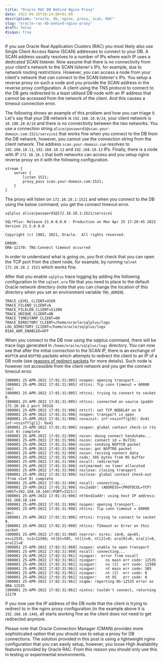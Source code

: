 ```yaml
---
title: "Oracle RAC DB Behind Nginx Proxy"
date: 2022-04-26T10:24:00+01:00
description: "oracle, db, nginx, proxy, scan, RAC"
slug: "oracle-rac-db-behind-nginx-proxy"
draft: false
disqus: true
---
```


If you use Oracle Real Application Clusters (RAC) you most likely also use Single Client Access Name (SCAN) addresses to connect to your DB. A SCAN address usually resolves to a number of IPs where each IP uses a dedicated SCAN listener. Now assume that there is no connectivity from your client's network to the SCAN listener's IPs, for example, due to network routing restrictions. However, you can access a node from your client's network that can connect to the SCAN listener's IPs. You setup a reverse proxy on such a node and you provide the SCAN address in the reverse proxy configuration. A client using the TNS protocol to connect to the DB gets redirected to a least utilised DB node with an IP address that cannot be accessed from the network of the client. And this causes a timeout connection error.

The following shows an example of this problem and how you can triage it. Let's say that your DB network is `192.168.10.0/24`, your client network is `10.100.20.0/24` and there is no connectivity between the two networks. You use a connection string `alice/password1@scan.your-domain.com:1521/service1` that works fine when you connect to the DB from the DB network, however, you cannot use the connection string from the client network. The address `scan.your-domain.com` resolves to `192.168.10.11`, `192.168.10.12` and `192.168.10.13` IPs. Finally, there is a node with IP `172.10.10.1` that both networks can access and you setup nginx reverse proxy on it with the following configuration. 

```
stream {
    server {
        listen 1521;
        proxy_pass scan.your-domain.com:1521;
    }
}
```
  
The proxy will listen on `172.10.10.1:1521` and when you connect to the DB using the below command, you get the connect timeout error. 

```
sqlplus alice/password1@172.10.10.1:1521/service1

SQL*Plus: Release 21.0.0.0.0 - Production on Mon Apr 25 17:20:45 2022
Version 21.5.0.0.0

Copyright (c) 1982, 2021, Oracle.  All rights reserved.

ERROR:
ORA-12170: TNS:Connect timeout occurred
```

In order to understand what is going on, you first check that you can open the TCP port from the client node, for example, by running `telnet 172.10.10.1 1521` which works fine. 

After that you enable `sqlplus` trace logging by adding the following configuration to the `sqlnet.ora` file that you need to place to the default Oracle network directory (note that you can change the location of this directory when you set an environment variable `TNS_ADMIN`). 

```
TRACE_LEVEL_CLIENT=USER
TRACE_FILENO_CLIENT=6
TRACE_FILELEN_CLIENT=51200
TRACE_UNIQUE_CLIENT=ON
TRACE_TIMESTAMP_CLIENT=ON
TRACE_DIRECTORY_CLIENT=/home/oracle/sqlplus/logs
LOG_DIRECTORY_CLIENT=/home/oracle/sqlplus/logs
DIAG_ADR_ENABLED=OFF
```

When you connect to the DB now using the sqlplus command, there will be trace logs generated in `/home/oracle/sqlplus/logs` directory. You can now see that after the initial connection to the SCAN IP, there is an exchange of `NSPTCN` and `NSPTRD` packets which attempts to redirect the client to an IP of a DB node (see [reasons of redirect packets](https://support.oracle.com/epmos/faces/DocContentDisplay?id=758145.1) for more details). Such node is however not accessible from the client network and you get the connect timeout error.  

```
[000001 25-APR-2022 17:01:31:905] nsopen: opening transport...
[000001 25-APR-2022 17:01:31:905] nttcni: Tcp conn timeout = 60000 (ms)
[000001 25-APR-2022 17:01:31:905] nttcni: trying to connect to socket 9.
[000001 25-APR-2022 17:01:31:905] nttcni: connected on source ipaddr 172.10.10.1 port 59318
[000001 25-APR-2022 17:01:31:906] nttctl: set TCP_NODELAY on 9
[000001 25-APR-2022 17:01:31:906] nsopen: transport is open
[000001 25-APR-2022 17:01:31:906] nsnainit: inf->nsinfflg[0]: 0x41 inf->nsinfflg[1]: 0x41
[000001 25-APR-2022 17:01:31:906] nsopen: global context check-in (to slot 0) complete
[000001 25-APR-2022 17:01:31:906] nscon: doing connect handshake...
[000001 25-APR-2022 17:01:31:906] nscon: connect id = 0x733c
[000001 25-APR-2022 17:01:31:906] nscon: sending NSPTCN packet
[000001 25-APR-2022 17:01:31:906] nscon: got NSPTRD packet
[000001 25-APR-2022 17:01:31:906] nscon: recving connect data
[000001 25-APR-2022 17:01:31:906] nsdo: 305 bytes from NS buffer
[000001 25-APR-2022 17:01:31:906] nscall: redirected
[000001 25-APR-2022 17:01:31:906] nstimarmed: no timer allocated
[000001 25-APR-2022 17:01:31:906] nsclose: closing transport
[000001 25-APR-2022 17:01:31:906] nsclose: global context check-out (from slot 0) complete
[000001 25-APR-2022 17:01:31:906] nscall: connecting...
[000001 25-APR-2022 17:01:31:906] nsc2addr: (ADDRESS=(PROTOCOL=TCP)(HOST=192.168.10.144)(PORT=1521))
[000001 25-APR-2022 17:01:31:906] nttbnd2addr: using host IP address: 192.168.10.144
[000001 25-APR-2022 17:01:31:906] nsopen: opening transport...
[000001 25-APR-2022 17:01:31:906] nttcni: Tcp conn timeout = 60000 (ms)
[000001 25-APR-2022 17:01:31:906] nttcni: trying to connect to socket 9.
[000001 25-APR-2022 17:02:31:960] nttcni: TImeout or Error on this socket
[000001 25-APR-2022 17:02:31:960] nserror: nsres: id=0, op=65, ns=12535, ns2=12560; nt[0]=505, nt[1]=0, nt[2]=0; ora[0]=0, ora[1]=0, ora[2]=0
[000001 25-APR-2022 17:02:31:960] nsopen: unable to open transport
[000001 25-APR-2022 17:02:31:960] nscall: connecting...
[000001 25-APR-2022 17:02:31:961] nioqper:  error from nscall
[000001 25-APR-2022 17:02:31:961] nioqper:    ns main err code: 12535
[000001 25-APR-2022 17:02:31:961] nioqper:    ns (2)  err code: 12560
[000001 25-APR-2022 17:02:31:961] nioqper:    nt main err code: 505
[000001 25-APR-2022 17:02:31:961] nioqper:    nt (2)  err code: 0
[000001 25-APR-2022 17:02:31:961] nioqper:    nt OS   err code: 0
[000001 25-APR-2022 17:02:31:961] niqme: reporting NS-12535 error as ORA-12535
[000001 25-APR-2022 17:02:31:961] niotns: Couldn't connect, returning 12170
```

If you now use the IP address of the DB node that the client is trying to redirect to in the nginx proxy configuration (in the example above it is `192.168.10.144`), all starts working fine as the client does not need to get redirected anymore.

Please note that Oracle Connection Manager (CMAN) provides more sophisticated option that you should use to setup a proxy for DB connections. The solution provided in this post is using a lightweight nginx configuration that you can easily setup, however, you loose High Availability features provided by Oracle RAC. From this reason you should only use this in testing or experimental environments. 
